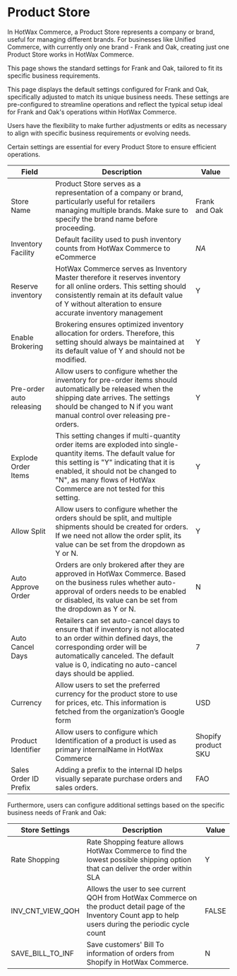 # Product Store

In HotWax Commerce, a Product Store represents a company or brand, useful for managing different brands. For businesses like Unified Commerce, with currently only one brand - Frank and Oak, creating just one Product Store works in HotWax Commerce.

This page shows the standard settings for Frank and Oak, tailored to fit its specific business requirements.

This page displays the default settings configured for Frank and Oak, specifically adjusted to match its unique business needs. These settings are pre-configured to streamline operations and reflect the typical setup ideal for Frank and Oak's operations within HotWax Commerce.

Users have the flexibility to make further adjustments or edits as necessary to align with specific business requirements or evolving needs.

Certain settings are essential for every Product Store to ensure efficient operations.

| **Field**                  | **Description**                                                                                                       | **Value**             |
|------------------------|---------------------------------------------------------------------------------------------------------------------|--------------------|
| Store Name             | Product Store serves as a representation of a company or brand, particularly useful for retailers managing multiple brands. Make sure to specify the brand name before proceeding. | Frank and Oak      |
| Inventory Facility      | Default facility used to push inventory counts from HotWax Commerce to eCommerce                                   | _NA_               |
| Reserve inventory      | HotWax Commerce serves as Inventory Master therefore it reserves inventory for all online orders. This setting should consistently remain at its default value of Y without alteration to ensure accurate inventory management | Y                  |
| Enable Brokering       | Brokering ensures optimized inventory allocation for orders. Therefore, this setting should always be maintained at its default value of Y and should not be modified. | Y                  |
| Pre-order auto releasing | Allow users to configure whether the inventory for pre-order items should automatically be released when the shipping date arrives. The settings should be changed to N if you want manual control over releasing pre-orders. | Y                |
| Explode Order Items    | This setting changes if multi-quantity order items are exploded into single-quantity items. The default value for this setting is "Y" indicating that it is enabled, it should not be changed to "N", as many flows of HotWax Commerce are not tested for this setting. | Y                  |
| Allow Split            | Allow users to configure whether the orders should be split, and multiple shipments should be created for orders. If we need not allow the order split, its value can be set from the dropdown as Y or N. | Y                  |
| Auto Approve Order      | Orders are only brokered after they are approved in HotWax Commerce. Based on the business rules whether auto-approval of orders needs to be enabled or disabled, its value can be set from the dropdown as Y or N. | N                |
| Auto Cancel Days       | Retailers can set auto-cancel days to ensure that if inventory is not allocated to an order within defined days, the corresponding order will be automatically canceled. The default value is 0, indicating no auto-cancel days should be applied. | 7                |
| Currency               | Allow users to set the preferred currency for the product store to use for prices, etc. This information is fetched from the organization’s Google form | USD                |
| Product Identifier     | Allow users to configure which Identification of a product is used as primary internalName in HotWax Commerce        | Shopify product SKU |
| Sales Order ID Prefix  | Adding a prefix to the internal ID helps visually separate purchase orders and sales orders.                         | FAO                |

Furthermore, users can configure additional settings based on the specific business needs of Frank and Oak:

| **Store Settings**   | **Description**                                                                                                      | **Value**  |
|-------------------|------------------------------------------------------------------------------------------------------------------|--------|
| Rate Shopping     | Rate Shopping feature allows HotWax Commerce to find the lowest possible shipping option that can deliver the order within SLA | Y      |
| INV_CNT_VIEW_QOH  | Allows the user to see current QOH from HotWax Commerce on the product detail page of the Inventory Count app to help users during the periodic cycle count | FALSE |
| SAVE_BILL_TO_INF  | Save customers' Bill To information of orders from Shopify in HotWax Commerce.                                   | N      |